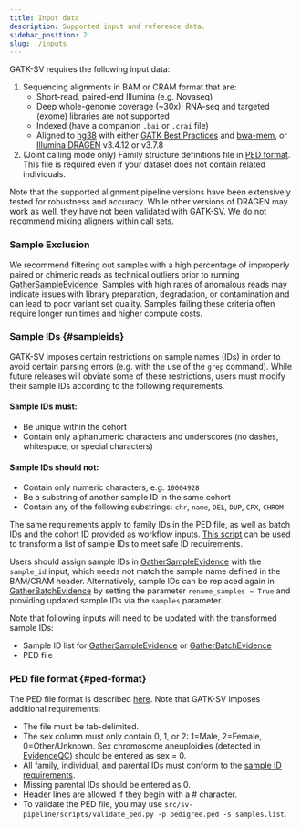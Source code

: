 ```yaml
---
title: Input data
description: Supported input and reference data.
sidebar_position: 2
slug: ./inputs
---
```


GATK-SV requires the following input data:

1. Sequencing alignments in BAM or CRAM format that are:
   - Short-read, paired-end Illumina (e.g. Novaseq)
   - Deep whole-genome coverage (~30x); RNA-seq and targeted (exome) libraries are not supported
   - Indexed (have a companion `.bai` or `.crai` file)
   - Aligned to 
     [hg38](https://gatk.broadinstitute.org/hc/en-us/articles/360035890951-Human-genome-reference-builds-GRCh38-or-hg38-b37-hg19) 
     with either [GATK Best Practices](https://gatk.broadinstitute.org/hc/en-us/sections/360007226651-Best-Practices-Workflows) 
     and [bwa-mem](https://github.com/lh3/bwa), 
     or [Illumina DRAGEN](https://www.illumina.com/products/by-type/informatics-products/dragen-secondary-analysis.html) v3.4.12 or v3.7.8
2. (Joint calling mode only) Family structure definitions file in [PED format](/docs/gs/inputs#ped-format). This file is required even if your dataset does not contain related individuals.

Note that the supported alignment pipeline versions have been extensively tested for robustness and accuracy. While other 
versions of DRAGEN may work as well, they have not been validated with GATK-SV. We do not recommend mixing aligners within call sets. 

### Sample Exclusion
We recommend filtering out samples with a high percentage 
of improperly paired or chimeric reads 
as technical outliers prior to running [GatherSampleEvidence](/docs/modules/gse). 
Samples with high rates of anomalous reads may indicate issues 
with library preparation, degradation, or contamination and can lead to poor variant set quality. 
Samples failing these criteria often require longer run times and higher compute costs.


### Sample IDs {#sampleids}

GATK-SV imposes certain restrictions on sample names (IDs) in order to avoid certain parsing errors (e.g. with the 
use of the `grep` command). While future releases will obviate some of these restrictions, users must modify 
their sample IDs according to the following requirements.

#### Sample IDs must:
- Be unique within the cohort
- Contain only alphanumeric characters and underscores (no dashes, whitespace, or special characters)

#### Sample IDs should not:
- Contain only numeric characters, e.g. `10004928`
- Be a substring of another sample ID in the same cohort
- Contain any of the following substrings: `chr`, `name`, `DEL`, `DUP`, `CPX`, `CHROM`

The same requirements apply to family IDs in the PED file, as well as batch IDs and the cohort ID provided as workflow 
inputs. [This script](https://github.com/broadinstitute/gatk-sv/blob/main/scripts/inputs/convert_sample_ids.py)
can be used to transform a list of sample IDs to meet safe ID requirements.

Users should assign sample IDs in [GatherSampleEvidence](/docs/modules/gse) with the `sample_id` input, which needs not 
match the sample name defined in the BAM/CRAM header. Alternatively, sample IDs can be replaced again in 
[GatherBatchEvidence](/docs/modules/gbe) by setting the parameter `rename_samples = True` and providing updated 
sample IDs via the `samples` parameter.

Note that following inputs will need to be updated with the transformed sample IDs:

- Sample ID list for [GatherSampleEvidence](/docs/modules/gse) or [GatherBatchEvidence](/docs/modules/gbe)
- PED file


### PED file format {#ped-format}
The PED file format is described [here](https://gatk.broadinstitute.org/hc/en-us/articles/360035531972-PED-Pedigree-format). Note that GATK-SV imposes additional requirements:
* The file must be tab-delimited.
* The sex column must only contain 0, 1, or 2: 1=Male, 2=Female, 0=Other/Unknown. Sex chromosome aneuploidies (detected in [EvidenceQC](/docs/modules/eqc)) should be entered as sex = 0.
* All family, individual, and parental IDs must conform to the [sample ID requirements](/docs/gs/inputs#sampleids).
* Missing parental IDs should be entered as 0.
* Header lines are allowed if they begin with a # character.
* To validate the PED file, you may use `src/sv-pipeline/scripts/validate_ped.py -p pedigree.ped -s samples.list`.
